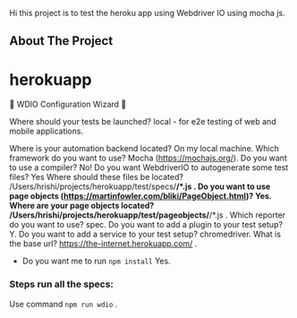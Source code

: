 
Hi this project is to test the heroku app using Webdriver IO using mocha js.

<!-- ABOUT THE PROJECT -->
## About The Project

# herokuapp

🤖 WDIO Configuration Wizard 🧙

Where should your tests be launched? local - for e2e testing of web and mobile applications.


Where is your automation backend located? On my local machine.
Which framework do you want to use? Mocha (https://mochajs.org/).
Do you want to use a compiler? No!
Do you want WebdriverIO to autogenerate some test files? Yes
Where should these files be located? /Users/hrishi/projects/herokuapp/test/specs/**/*.js .
Do you want to use page objects (https://martinfowler.com/bliki/PageObject.html)? Yes.
Where are your page objects located? /Users/hrishi/projects/herokuapp/test/pageobjects/**/*.js .
Which reporter do you want to use? spec.
Do you want to add a plugin to your test setup? Y. 
Do you want to add a service to your test setup? chromedriver.
What is the base url? https://the-internet.herokuapp.com/  .
* Do you want me to run `npm install` Yes.

### Steps run all the specs:
Use command `npm run wdio` .


